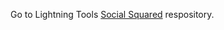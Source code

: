 Go to Lightning Tools [Social Squared](https://github.com/Lightning-Tools/Social-Squared-Bot) respository.
